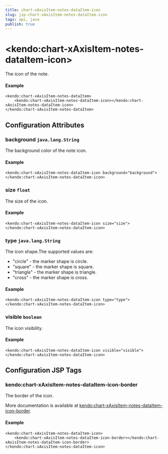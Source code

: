 ```yaml
---
title: chart-xAxisItem-notes-dataItem-icon
slug: jsp-chart-xAxisItem-notes-dataItem-icon
tags: api, java
publish: true
---
```


# \<kendo:chart-xAxisItem-notes-dataItem-icon\>

The icon of the note.

#### Example
    <kendo:chart-xAxisItem-notes-dataItem>
        <kendo:chart-xAxisItem-notes-dataItem-icon></kendo:chart-xAxisItem-notes-dataItem-icon>
    </kendo:chart-xAxisItem-notes-dataItem>

## Configuration Attributes

### background `java.lang.String`

The background color of the note icon.

#### Example
    <kendo:chart-xAxisItem-notes-dataItem-icon background="background">
    </kendo:chart-xAxisItem-notes-dataItem-icon>

### size `float`

The size of the icon.

#### Example
    <kendo:chart-xAxisItem-notes-dataItem-icon size="size">
    </kendo:chart-xAxisItem-notes-dataItem-icon>

### type `java.lang.String`

The icon shape.The supported values are:
* "circle" - the marker shape is circle.
* "square" - the marker shape is square.
* "triangle" - the marker shape is triangle.
* "cross" - the marker shape is cross.

#### Example
    <kendo:chart-xAxisItem-notes-dataItem-icon type="type">
    </kendo:chart-xAxisItem-notes-dataItem-icon>

### visible `boolean`

The icon visibility.

#### Example
    <kendo:chart-xAxisItem-notes-dataItem-icon visible="visible">
    </kendo:chart-xAxisItem-notes-dataItem-icon>


##  Configuration JSP Tags

### kendo:chart-xAxisItem-notes-dataItem-icon-border

The border of the icon.

More documentation is available at [kendo:chart-xAxisItem-notes-dataItem-icon-border](/kendo-ui/api/wrappers/jsp/chart/xaxisitem-notes-dataitem-icon-border).

#### Example

    <kendo:chart-xAxisItem-notes-dataItem-icon>
        <kendo:chart-xAxisItem-notes-dataItem-icon-border></kendo:chart-xAxisItem-notes-dataItem-icon-border>
    </kendo:chart-xAxisItem-notes-dataItem-icon>


